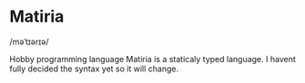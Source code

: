 # Matiria
/məˈtɪərɪə/

Hobby programming language
Matiria is a staticaly typed language. I havent fully decided the syntax yet so it will change.


